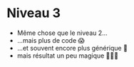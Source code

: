 # Niveau 3

- Même chose que le niveau 2...
- ...mais plus de code 😱
- ...et souvent encore plus générique 🤯
- mais résultat un peu magique 🧙‍♂️✨
